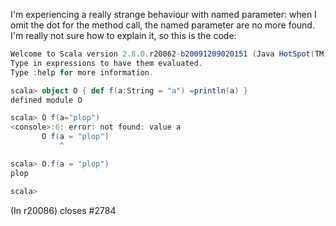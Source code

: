 I'm experiencing a really strange behaviour with named parameter: when I omit the dot for the method call, the named parameter are no more found. I'm really not sure how to explain it, so this is the code:

```scala
Welcome to Scala version 2.8.0.r20062-b20091209020151 (Java HotSpot(TM) Server VM, Java 1.6.0_17).
Type in expressions to have them evaluated.
Type :help for more information.

scala> object O { def f(a:String = "a") =println(a) }
defined module O

scala> O f(a="plop")
<console>:6: error: not found: value a
       O f(a = "plop")
           ^

scala> O.f(a = "plop")
plop

scala>
```
(In r20086) closes #2784

